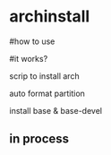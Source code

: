 # archinstall

#how to use



#it works?

scrip to install arch

auto format partition 

install base & base-devel 


## in process

